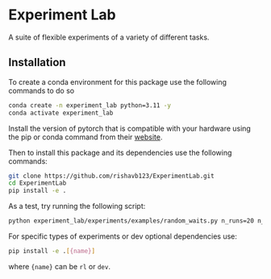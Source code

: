 # Experiment Lab

A suite of flexible experiments of a variety of different tasks.

## Installation

To create a conda environment for this package use the following commands to do so

```bash
conda create -n experiment_lab python=3.11 -y
conda activate experiment_lab
```

Install the version of pytorch that is compatible with your hardware using the pip or conda command from their [website](https://pytorch.org/get-started/locally/).

Then to install this package and its dependencies use the following commands:

```bash
git clone https://github.com/rishavb123/ExperimentLab.git
cd ExperimentLab
pip install -e .
```

As a test, try running the following script:

```bash
python experiment_lab/experiments/examples/random_waits.py n_runs=20 n_run_method=parallel seed=0
```

For specific types of experiments or dev optional dependencies use:

```bash
pip install -e .[{name}]
```

where `{name}` can be `rl` or `dev`.
